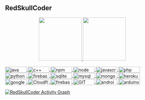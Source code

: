 ## RedSkullCoder
<div align="center">
  <a href="https://github.com/RedSkullCoder">
  <img height="140em" src="https://github-readme-stats.vercel.app/api?username=RedSkullCoder&show_icons=true&theme=dark&include_all_commits=true&count_private=true"/>
  <img height="140em" src="https://github-readme-stats.vercel.app/api/top-langs/?username=RedSkullCoder&layout=compact&langs_count=7&theme=dark"/>
</div>
<div style="display: inline_block"><br>
  <img align="center" alt="java" height="20" width="70" src="https://img.shields.io/badge/Java-ED8B00?style=for-the-badge&logo=java&logoColor=white">

  <img align="center" alt="c++" height="20" width="70" src="https://img.shields.io/badge/C%2B%2B-00599C?style=for-the-badge&logo=c%2B%2B&logoColor=white">
  <img align="center" alt="npm" height="20" width="70" src="https://img.shields.io/badge/npm-CB3837?style=for-the-badge&logo=npm&logoColor=white">

  <img align="center" alt="node" height="20" width="70" src="https://img.shields.io/badge/Node.js-339933?style=for-the-badge&logo=nodedotjs&logoColor=white">

  
  <img align="center" alt="javascript" height="20" width="70" src="https://img.shields.io/badge/JavaScript-323330?style=for-the-badge&logo=javascript&logoColor=F7DF1E">

  <img align="center" alt="php" height="20" width="70" src="https://img.shields.io/badge/PHP-777BB4?style=for-the-badge&logo=php&logoColor=white">

  <img align="center" alt="python" height="20" width="70" src="https://img.shields.io/badge/Python-FFD43B?style=for-the-badge&logo=python&logoColor=darkgreen">

<img align="center" alt="firebase" height="20" width="70" src="https://img.shields.io/badge/firebase-ffca28?style=for-the-badge&logo=firebase&logoColor=black">

<img align="center" alt="sqlite" height="20" width="70" src="https://img.shields.io/badge/SQLite-07405E?style=for-the-badge&logo=sqlite&logoColor=white">

<img align="center" alt="mysql" height="20" width="70" src="https://img.shields.io/badge/MySQL-005C84?style=for-the-badge&logo=mysql&logoColor=white">

<img align="center" alt="mongodb" height="20" width="70" src="https://img.shields.io/badge/MongoDB-4EA94B?style=for-the-badge&logo=mongodb&logoColor=white">

<img align="center" alt="heroku" height="20" width="70" src="https://img.shields.io/badge/Heroku-430098?style=for-the-badge&logo=heroku&logoColor=white">

<img align="center" alt="google cloud" height="20" width="70" src="https://img.shields.io/badge/Google_Cloud-4285F4?style=for-the-badge&logo=google-cloud&logoColor=white">

<img align="center" alt="Cloudflare" height="20" width="70" src="https://img.shields.io/badge/Cloudflare-F38020?style=for-the-badge&logo=Cloudflare&logoColor=white">

<img align="center" alt="firebase" height="20" width="70" src="https://img.shields.io/badge/Amazon_AWS-FF9900?style=for-the-badge&logo=amazonaws&logoColor=white">


  <img align="center" alt="GIT" height="20" width="70" src="https://img.shields.io/badge/GIT-E44C30?style=for-the-badge&logo=git&logoColor=white">

<img align="center" alt="android studio" height="20" width="70" src="https://img.shields.io/badge/Android_Studio-3DDC84?style=for-the-badge&logo=android-studio&logoColor=white">

<img align="center" alt="arduino" height="20" width="70" src="https://img.shields.io/badge/Arduino_IDE-00979D?style=for-the-badge&logo=arduino&logoColor=white">

<!-- grafico -->
<a href="https://github.com/RedSkullCoder/github-readme-activity-graph"><img alt="RedSkullCoder Activity Graph" src="https://activity-graph.herokuapp.com/graph?username=RedSkullCoder&bg_color=0D1117&color=5BCDEC&line=5BCDEC&point=FFFFFF&hide_border=true" /></a>

